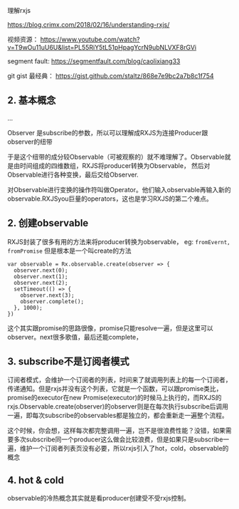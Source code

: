 

理解rxjs

https://blog.crimx.com/2018/02/16/understanding-rxjs/


视频资源：
https://www.youtube.com/watch?v=T9wOu11uU6U&list=PL55RiY5tL51pHpagYcrN9ubNLVXF8rGVi


segment fault: https://segmentfault.com/blog/caolixiang33

git gist 最经典： https://gist.github.com/staltz/868e7e9bc2a7b8c1f754


## 2. 基本概念
...

Observer 是subscribe的参数，所以可以理解成RXJS为连接Producer跟observer的纽带

于是这个纽带的成分较Observable（可被观察的）就不难理解了。Observable就是由时间组成的四维数组，RXJS将producer转换为Observable，
然后对Observable进行各种变换，最后交给Observer.


对Observable进行变换的操作符叫做Operator。他们输入observable再输入新的observable.RXJSyou巨量的operators，这也是学习RXJS的第二个难点。


## 2. 创建observable

RXJS封装了很多有用的方法来将producer转换为observable， eg: `fromEvernt, fromPromise` 但是根本是一个叫create的方法

```
var observable = Rx.observable.create(observer => {
  observer.next(0);
  observer.next(1);
  observer.next(2);
  setTimeout(() => {
    observer.next(3);
    observer.complete();
  }, 1000);
})
```

这个其实跟promise的思路很像，promise只能resolve一遍，但是这里可以observer。next很多歌值，最后还能complete，

## 3. subscribe不是订阅者模式

订阅者模式，会维护一个订阅者的列表，时间来了就调用列表上的每一个订阅者，传递通知。但是rxjs并没有这个列表，它就是一个函数，可以跟promise类比，promise的executor在new Promise(executor)的时候马上执行的，而RXJS的rxjs.Observable.create(observer)的observer则是在每次执行subscribe后调用一遍，即每次subscribe的observables都是独立的，都会重新走一遍整个流程。

这个时候，你会想，这样每次都完整调用一遍，岂不是很浪费性能？没错，如果需要多次subscribe同一个producer这么做会比较浪费，但是如果只是subscribe一遍，维护一个订阅者列表页没有必要，所以rxjs引入了hot，cold，observable的概念

## 4. hot & cold

observable的冷热概念其实就是看producer创建受不受rxjs控制。


